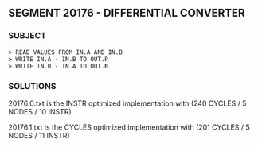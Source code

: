 ## SEGMENT 20176 - DIFFERENTIAL CONVERTER

### SUBJECT

```
> READ VALUES FROM IN.A AND IN.B
> WRITE IN.A - IN.B TO OUT.P
> WRITE IN.B - IN.A TO OUT.N
```

### SOLUTIONS

20176.0.txt is the INSTR optimized implementation with (240 CYCLES / 5 NODES / 10 INSTR)

20176.1.txt is the CYCLES optimized implementation with (201 CYCLES / 5 NODES / 11 INSTR)
